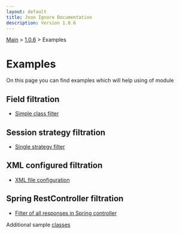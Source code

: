 ```yaml
---
layout: default
title: Json Ignore Documentation
description: Version 1.0.6
---
```


[Main](../../index.MD) > [1.0.6](../index.MD) > Examples

# Examples
On this page you can find examples which will help using of module

## Field filtration
  * [Simple class filter](filter-field/index.MD) 
  
## Session strategy filtration
  * [Single strategy filter](filter-strategy/index.MD)
  
## XML configured filtration
  * [XML file configuration](filter-file/index.MD)

## Spring RestController filtration
  * [Filter of all responses in Spring controller](filter-controller/index.MD)

Additional sample [classes](./example-classes/index.MD)
